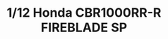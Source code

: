---
layout: product
title: "1/12 Honda CBR1000RR-R FIREBLADE SP"
price: "6700" 
desc: "Maketa"
img_path: "/assets/img/TAM14138.webp"
brand: "Tamiya"
available: false
special_offer: false
new: false
soon: false
cat: "010000"
subcat: "010300"
subsubcat: "0N/A"
sifra: "TAM14138"
popular: false
spec: false
---